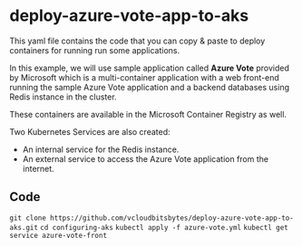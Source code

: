 # deploy-azure-vote-app-to-aks

This yaml file contains the code that you can copy & paste to deploy containers for running  run some applications.

In this example, we will use sample application called **Azure Vote** provided by Microsoft which is a multi-container application with a web front-end running the sample Azure Vote application and a backend databases using Redis instance in the cluster. 

These containers are available in the Microsoft Container Registry as well.

Two Kubernetes Services are also created:

* An internal service for the Redis instance.
* An external service to access the Azure Vote application from the internet.

## Code
`git clone https://github.com/vcloudbitsbytes/deploy-azure-vote-app-to-aks.git`
`cd configuring-aks`
`kubectl apply -f azure-vote.yml`
`kubectl get service azure-vote-front`
